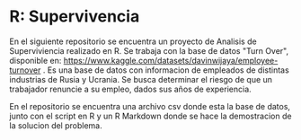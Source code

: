 # R: Supervivencia

En el siguiente repositorio se encuentra un proyecto de Analisis de Superviviencia realizado en R. Se trabaja con la base de datos "Turn Over", disponible en: https://www.kaggle.com/datasets/davinwijaya/employee-turnover . Es una base de datos con informacion de empleados de distintas industrias de Rusia y Ucrania. Se busca determinar el riesgo de que un trabajador renuncie a su empleo, dados sus años de experiencia. 

En el repositorio se encuentra una archivo csv donde esta la base de datos, junto con el script en R y un R Markdown donde se hace la demostracion de la solucion del problema. 
